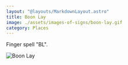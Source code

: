 ```yaml
---
layout: "@layouts/MarkdownLayout.astro"
title: Boon Lay
image: ./assets/images-of-signs/boon-lay.gif
category: Places
---
```


Finger spell "BL".

![Boon Lay](@signs/boon-lay.gif)
